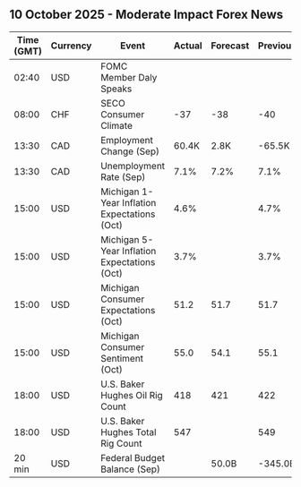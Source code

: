 ## 10 October 2025 - Moderate Impact Forex News

| Time (GMT) | Currency | Event | Actual | Forecast | Previous |
|------|----------|-------|--------|----------|----------|
| 02:40 | USD | FOMC Member Daly Speaks |  |  |  |
| 08:00 | CHF | SECO Consumer Climate | -37 | -38 | -40 |
| 13:30 | CAD | Employment Change (Sep) | 60.4K | 2.8K | -65.5K |
| 13:30 | CAD | Unemployment Rate (Sep) | 7.1% | 7.2% | 7.1% |
| 15:00 | USD | Michigan 1-Year Inflation Expectations (Oct) | 4.6% |  | 4.7% |
| 15:00 | USD | Michigan 5-Year Inflation Expectations (Oct) | 3.7% |  | 3.7% |
| 15:00 | USD | Michigan Consumer Expectations (Oct) | 51.2 | 51.7 | 51.7 |
| 15:00 | USD | Michigan Consumer Sentiment (Oct) | 55.0 | 54.1 | 55.1 |
| 18:00 | USD | U.S. Baker Hughes Oil Rig Count | 418 | 421 | 422 |
| 18:00 | USD | U.S. Baker Hughes Total Rig Count | 547 |  | 549 |
| 20 min | USD | Federal Budget Balance (Sep) |  | 50.0B | -345.0B |
